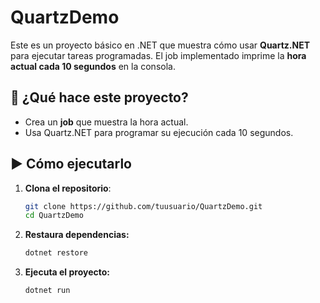 # QuartzDemo

Este es un proyecto básico en .NET que muestra cómo usar **Quartz.NET** para ejecutar tareas programadas. El job implementado imprime la **hora actual cada 10 segundos** en la consola.

## 🚀 ¿Qué hace este proyecto?

- Crea un **job** que muestra la hora actual.
- Usa Quartz.NET para programar su ejecución cada 10 segundos.

## ▶️ Cómo ejecutarlo

1. **Clona el repositorio**:

   ```bash
   git clone https://github.com/tuusuario/QuartzDemo.git
   cd QuartzDemo
2. **Restaura dependencias:**
   ```bash
   dotnet restore
3. **Ejecuta el proyecto:**
   ```bash
   dotnet run
